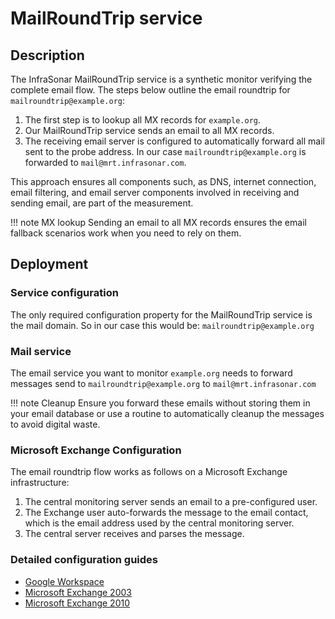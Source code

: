 # MailRoundTrip service

## Description

The InfraSonar MailRoundTrip service is a synthetic monitor verifying the complete email flow.
The steps below outline the email roundtrip for `mailroundtrip@example.org`:

1. The first step is to lookup all MX records for `example.org`.
2. Our MailRoundTrip service sends an email to all MX records.
3. The receiving email server is configured to automatically forward all mail sent to the probe address. In our case `mailroundtrip@example.org` is forwarded to `mail@mrt.infrasonar.com`.

This approach ensures all components such, as DNS, internet connection, email filtering, and email server components involved in receiving and sending email, are part of the measurement.

!!! note MX lookup
    Sending an email to all MX records ensures the email fallback scenarios work when you need to rely on them.

## Deployment

### Service configuration

The only required configuration property for the MailRoundTrip service is the mail domain.
So in our case this would be: `mailroundtrip@example.org`

### Mail service

The email service you want to monitor `example.org` needs to forward messages send to `mailroundtrip@example.org` to `mail@mrt.infrasonar.com`

!!! note Cleanup
    Ensure you forward these emails without storing them in your email database or use a routine to automatically cleanup the messages to avoid digital waste.

### Microsoft Exchange Configuration

The email roundtrip flow works as follows on a Microsoft Exchange infrastructure:

1. The central monitoring server sends an email to a pre-configured user.
2. The Exchange user auto-forwards the message to the email contact, which is the email address used by the central monitoring server.
3. The central server receives and parses the message.

### Detailed configuration guides

* [Google Workspace](mailroundtrip_google_workspace.md)
* [Microsoft Exchange 2003](mailrountrip_exchange2003.md)
* [Microsoft Exchange 2010](mailrountrip_exchange2010.md)

